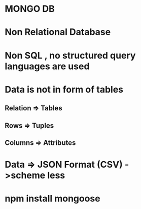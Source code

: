 # MONGO DB

# Non Relational Database
# Non SQL , no structured query languages are used 
# Data is not in form of tables 

## Relation => Tables
## Rows => Tuples 
## Columns => Attributes

# Data => JSON Format (CSV) ->scheme less

# npm install mongoose
